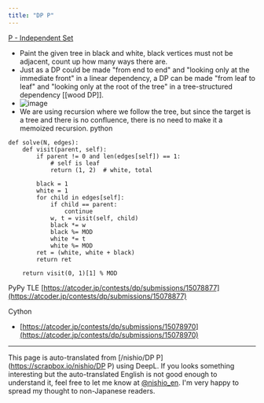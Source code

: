 ```yaml
---
title: "DP P"
---
```


[P - Independent Set](https://atcoder.jp/contests/dp/tasks/dp_p)
- Paint the given tree in black and white, black vertices must not be adjacent, count up how many ways there are.
- Just as a DP could be made "from end to end" and "looking only at the immediate front" in a linear dependency, a DP can be made "from leaf to leaf" and "looking only at the root of the tree" in a tree-structured dependency [[wood DP]].
- ![image](https://gyazo.com/10a0e781f27b7b7fc988257afad814b8/thumb/1000)
- We are using recursion where we follow the tree, but since the target is a tree and there is no confluence, there is no need to make it a memoized recursion.
python

```
def solve(N, edges):
    def visit(parent, self):
        if parent != 0 and len(edges[self]) == 1:
            # self is leaf
            return (1, 2)  # white, total

        black = 1
        white = 1
        for child in edges[self]:
            if child == parent:
                continue
            w, t = visit(self, child)
            black *= w
            black %= MOD
            white *= t
            white %= MOD
        ret = (white, white + black)
        return ret

    return visit(0, 1)[1] % MOD
```

PyPy TLE [https://atcoder.jp/contests/dp/submissions/15078877](https://atcoder.jp/contests/dp/submissions/15078877)

Cython
- [https://atcoder.jp/contests/dp/submissions/15078970](https://atcoder.jp/contests/dp/submissions/15078970)

---
This page is auto-translated from [/nishio/DP P](https://scrapbox.io/nishio/DP P) using DeepL. If you looks something interesting but the auto-translated English is not good enough to understand it, feel free to let me know at [@nishio_en](https://twitter.com/nishio_en). I'm very happy to spread my thought to non-Japanese readers.